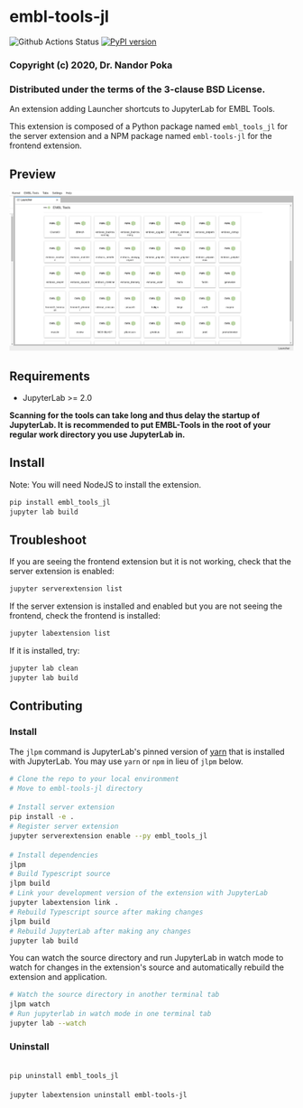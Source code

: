 
# embl-tools-jl

![Github Actions Status](https://github.com/nandor-poka/ebml-tools-jl/workflows/Build/badge.svg)
[![PyPI version](https://badge.fury.io/py/embl-tools-jl.svg)](https://badge.fury.io/py/embl-tools-jl)

### Copyright (c) 2020, Dr. Nandor Poka
### Distributed under the terms of the 3-clause BSD License.

An extension adding Launcher shortcuts to JupyterLab for EMBL Tools.

This extension is composed of a Python package named `embl_tools_jl`
for the server extension and a NPM package named `embl-tools-jl`
for the frontend extension.

## Preview

![Preview](./img/preview.png)

## Requirements

* JupyterLab >= 2.0

**Scanning for the tools can take long and thus delay the startup of JupyterLab. It is recommended to put EMBL-Tools in the root of your regular work directory you use JupyterLab in.**


## Install

Note: You will need NodeJS to install the extension.

```bash
pip install embl_tools_jl
jupyter lab build
```

## Troubleshoot

If you are seeing the frontend extension but it is not working, check
that the server extension is enabled:

```bash
jupyter serverextension list
```

If the server extension is installed and enabled but you are not seeing
the frontend, check the frontend is installed:

```bash
jupyter labextension list
```

If it is installed, try:

```bash
jupyter lab clean
jupyter lab build
```

## Contributing

### Install

The `jlpm` command is JupyterLab's pinned version of
[yarn](https://yarnpkg.com/) that is installed with JupyterLab. You may use
`yarn` or `npm` in lieu of `jlpm` below.

```bash
# Clone the repo to your local environment
# Move to embl-tools-jl directory

# Install server extension
pip install -e .
# Register server extension
jupyter serverextension enable --py embl_tools_jl

# Install dependencies
jlpm
# Build Typescript source
jlpm build
# Link your development version of the extension with JupyterLab
jupyter labextension link .
# Rebuild Typescript source after making changes
jlpm build
# Rebuild JupyterLab after making any changes
jupyter lab build
```

You can watch the source directory and run JupyterLab in watch mode to watch for changes in the extension's source and automatically rebuild the extension and application.

```bash
# Watch the source directory in another terminal tab
jlpm watch
# Run jupyterlab in watch mode in one terminal tab
jupyter lab --watch
```

### Uninstall

```bash

pip uninstall embl_tools_jl

jupyter labextension uninstall embl-tools-jl
```
